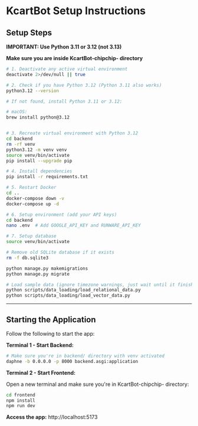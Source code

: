 # KcartBot Setup Instructions


## Setup Steps

**IMPORTANT: Use Python 3.11 or 3.12 (not 3.13)**

**Make sure you are inside KcartBot-chipchip- directory**

```bash
# 1. Deactivate any active virtual environment
deactivate 2>/dev/null || true

# 2. Check if you have Python 3.12 (Python 3.11 also works)
python3.12 --version

# If not found, install Python 3.11 or 3.12:

# macOS:
brew install python@3.12


# 3. Recreate virtual environment with Python 3.12
cd backend
rm -rf venv
python3.12 -m venv venv
source venv/bin/activate
pip install --upgrade pip

# 4. Install dependencies
pip install -r requirements.txt

# 5. Restart Docker
cd ..
docker-compose down -v
docker-compose up -d

# 6. Setup environment (add your API keys)
cd backend
nano .env  # Add GOOGLE_API_KEY and RUNWARE_API_KEY

# 7. Setup database
source venv/bin/activate

# Remove old SQLite database if it exists
rm -f db.sqlite3

python manage.py makemigrations
python manage.py migrate

# Load sample data (ignore timezone warnings, just wait until it finishes)
python scripts/data_loading/load_relational_data.py
python scripts/data_loading/load_vector_data.py
```

---

## Starting the Application

Follow the following to start the app:

**Terminal 1 - Start Backend:**
```bash
# Make sure you're in backend/ directory with venv activated
daphne -b 0.0.0.0 -p 8000 backend.asgi:application
```

**Terminal 2 - Start Frontend:**

Open a new terminal and make sure you're in KcartBot-chipchip- directory:

```bash
cd frontend
npm install
npm run dev
```

**Access the app:** http://localhost:5173

